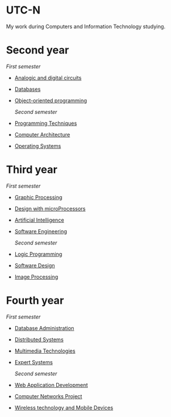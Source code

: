 # UTC-N
My work during Computers and Information Technology studying.
# **Second year**
  *First semester*
+ [Analogic and digital circuits](https://github.com/OviGolban/Analogic-and-Digital-Circuits)
+ [Databases](https://github.com/OviGolban/Database)
+ [Object-oriented programming](https://github.com/OviGolban/Object-oriented-programming)

  *Second semester*
+ [Programming Techniques](https://github.com/OviGolban/Programming-Techniques)
+ [Computer Architecture](https://github.com/OviGolban/Computer-Architecture)
+ [Operating Systems](https://github.com/OviGolban/Operating-Systems)

# **Third year**
  *First semester*
+ [Graphic Processing](https://github.com/OviGolban/Graphic-Processing)
+ [Design with microProcessors](https://github.com/OviGolban/Design-with-microProcessors)
+ [Artificial Intelligence](https://github.com/OviGolban/Artificial-Intelligence)
+ [Software Engineering](https://github.com/OviGolban/Software-Engineering)

  *Second semester*
+ [Logic Programming](https://github.com/OviGolban/Logic-Programming)
+ [Software Design](https://github.com/OviGolban/SoftwareDesign)
+ [Image Processing](https://github.com/OviGolban/Image-Processing)

# **Fourth year**
  *First semester*
+ [Database Administration](https://github.com/OviGolban/Database-Administration)
+ [Distributed Systems](https://github.com/OviGolban/Distributed-Systems)
+ [Multimedia Technologies](https://github.com/OviGolban/Multimedia-Technologies)
+ [Expert Systems](https://github.com/OviGolban/Expert-Systems)


  *Second semester*
+ [Web Application Development](https://github.com/OviGolban/Web-application-development)
+ [Computer Networks Project](https://github.com/OviGolban/Computer-Networks-Project)
+ [Wireless technology and Mobile Devices](https://github.com/OviGolban/Wireless-technology-and-mobile-devices)
  

